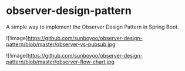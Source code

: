 # observer-design-pattern
A simple way to implement the Observer Design Pattern in Spring Boot.



![!image]https://github.com/sunboyoo/observer-design-pattern/blob/master/observer-vs-pubsub.jpg


![!image]https://github.com/sunboyoo/observer-design-pattern/blob/master/observer-flow-chart.jpg
